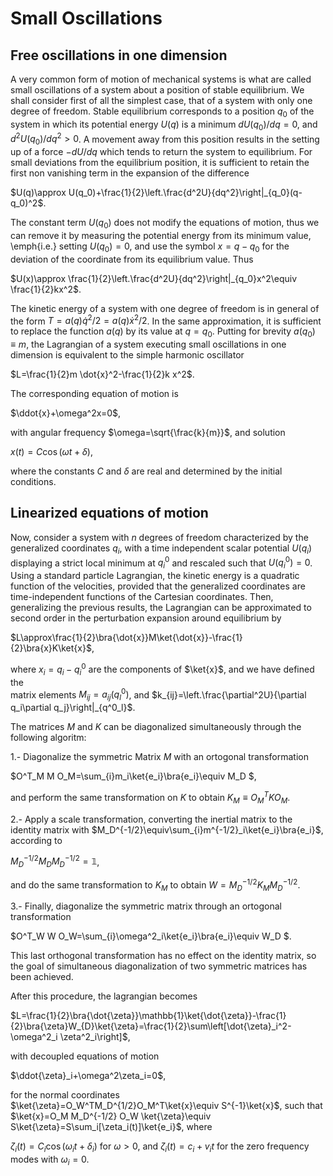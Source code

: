 # Small Oscillations

## Free oscillations in one dimension

A very common form of motion of mechanical systems is what are called small oscillations of a system about a position of stable equilibrium. We shall consider first of all the simplest case, that of a system with only one degree of freedom.
Stable equilibrium corresponds to a position $q_0$ of the system in which its potential energy $U(q)$ is a minimum  $dU(q_0)/dq=0$, and  $d^2U(q_0)/dq^2>0$. A movement away from this position results in the setting up of a force $-dU/dq$ which tends to return the system to equilibrium. For small deviations from the equilibrium position, it is sufficient to retain the first non vanishing term in the expansion of the difference

$U(q)\approx U(q_0)+\frac{1}{2}\left.\frac{d^2U}{dq^2}\right|_{q_0}(q-q_0)^2$.

The constant term $U(q_0)$ does not modify the equations of motion, thus we can remove it by measuring the potential energy from its minimum value, \emph{i.e.} setting $U(q_0) = 0$, and use the symbol $x=q-q_0$ for the deviation of the coordinate from its equilibrium value. Thus

$U(x)\approx \frac{1}{2}\left.\frac{d^2U}{dq^2}\right|_{q_0}x^2\equiv \frac{1}{2}kx^2$.

The kinetic energy of a system with one degree of freedom is in general
of the form $T=a(q)\dot{q}^2/2=a(q)\dot{x}^2/2$.  In the same approximation, it is sufficient to replace the function $a(q)$ by its value at $q = q_0$. Putting for brevity $a(q_0)\equiv m$, the Lagrangian of a system executing small oscillations in one dimension is equivalent to the simple harmonic oscillator

$L=\frac{1}{2}m \dot{x}^2-\frac{1}{2}k x^2$.

The corresponding equation of motion is

$\ddot{x}+\omega^2x=0$,

with angular frequency $\omega=\sqrt{\frac{k}{m}}$, and solution

$x(t)= C\cos(\omega t+\delta)$,

where the constants $C$ and $\delta$ are real and determined by the initial conditions.

## Linearized equations of motion
Now, consider a system with $n$ degrees of freedom characterized by the generalized coordinates $q_i$, with a time independent scalar potential $U(q_i)$ displaying a strict local minimum at $q^0_i$ and rescaled such that $U(q_i^0)=0$. Using a standard particle Lagrangian, the kinetic energy is a quadratic function of the velocities, provided that the generalized coordinates are time-independent functions of the Cartesian coordinates. Then, generalizing the  previous results, the Lagrangian can be approximated to second order in the perturbation expansion around equilibrium by

$L\approx\frac{1}{2}\bra{\dot{x}}M\ket{\dot{x}}-\frac{1}{2}\bra{x}K\ket{x}$,

where $x_i=q_i-q^0_i$ are the components of $\ket{x}$, and we have defined the  
matrix elements $M_{ij}= a_{ij}(q^0_l)$, and $k_{ij}=\left.\frac{\partial^2U}{\partial q_i\partial q_j}\right|_{q^0_l}$.

The matrices $M$ and $K$ can be diagonalized simultaneously through the following algoritm:

1.- Diagonalize the symmetric Matrix $M$ with an ortogonal transformation

$O^T_M M O_M=\sum_{i}m_i\ket{e_i}\bra{e_i}\equiv M_D $,

and perform the same transformation on $K$ to obtain $K_M\equiv O^T_M K O_M$.

2.- Apply a scale transformation, converting the inertial matrix to the identity matrix with $M_D^{-1/2}\equiv\sum_{i}m^{-1/2}_i\ket{e_i}\bra{e_i}$, according to

$M_D^{-1/2}M_DM_D^{-1/2}=\mathbb{1}$,

and do the same transformation to $K_M$ to obtain $W=M_D^{-1/2}K_M M_D^{-1/2}$.

3.- Finally, diagonalize the symmetric matrix through an ortogonal transformation 

$O^T_W W O_W=\sum_{i}\omega^2_i\ket{e_i}\bra{e_i}\equiv W_D $.

This last orthogonal transformation has no effect on the identity matrix, so the goal of simultaneous diagonalization of two symmetric matrices has been achieved.

After this procedure, the lagrangian becomes

$L=\frac{1}{2}\bra{\dot{\zeta}}\mathbb{1}\ket{\dot{\zeta}}-\frac{1}{2}\bra{\zeta}W_{D}\ket{\zeta}=\frac{1}{2}\sum\left[\dot{\zeta}_i^2-\omega^2_i \zeta^2_i\right]$,

with decoupled equations of motion

$\ddot{\zeta}_i+\omega^2\zeta_i=0$,

for the normal coordinates $\ket{\zeta}=O_W^TM_D^{1/2}O_M^T\ket{x}\equiv S^{-1}\ket{x}$, such that $\ket{x}=O_M M_D^{-1/2} O_W \ket{\zeta}\equiv S\ket{\zeta}=S\sum_i[\zeta_i(t)]\ket{e_i}$, where 

$\zeta_i(t)=C_i\cos(\omega_i t+\delta_i)$ for $\omega>0$, and $\zeta_i(t)=c_i+v_i t$ for the zero frequency modes with $\omega_i=0$.
